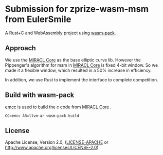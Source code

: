 # Submission for zprize-wasm-msm from EulerSmile

A Rust+C and WebAssembly project using [wasm-pack](https://github.com/rustwasm/wasm-pack).



## Approach

We use the [MIRACL Core](https://github.com/miracl/core) as the base elliptic curve lib.  However the Pippenger's algorithm for msm in  [MIRACL Core](https://github.com/miracl/core) is fixed 4-bit window. So we made it a flexible window, which resulted in a 50% increase in efficiency.

In addition, we use Rust to implement the interface to complete competition.



## Build with wasm-pack

[emcc](https://github.com/emscripten-core/emsdk) is used to build the c code from  [MIRACL Core](https://github.com/miracl/core) .

```
CC=emcc AR=llvm-ar wasm-pack build
```



## License

Apache License, Version 2.0, ([LICENSE-APACHE](LICENSE-APACHE) or http://www.apache.org/licenses/LICENSE-2.0)

